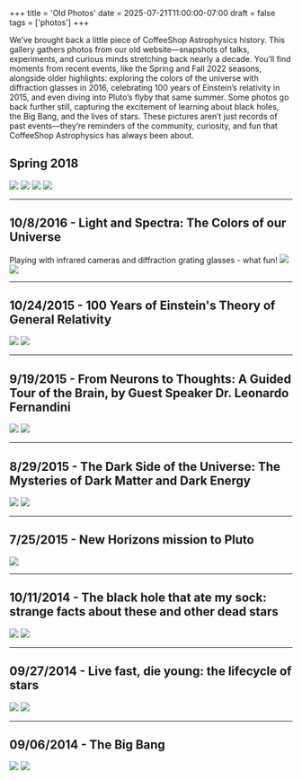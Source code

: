 +++
title = 'Old Photos'
date = 2025-07-21T11:00:00-07:00
draft = false
tags = ['photos']
+++

We’ve brought back a little piece of CoffeeShop Astrophysics history. This gallery gathers photos from our old website—snapshots of talks, experiments, and curious minds stretching back nearly a decade. You’ll find moments from recent events, like the Spring and Fall 2022 seasons, alongside older highlights: exploring the colors of the universe with diffraction glasses in 2016, celebrating 100 years of Einstein’s relativity in 2015, and even diving into Pluto’s flyby that same summer. Some photos go back further still, capturing the excitement of learning about black holes, the Big Bang, and the lives of stars. These pictures aren’t just records of past events—they’re reminders of the community, curiosity, and fun that CoffeeShop Astrophysics has always been about.

## Spring 2018
![](sping18-20180311-DSC_0434.jpg)
![](sping18-20180513-DSC_0026.jpg)
![](sping18-20180513-DSC_2360.jpg)
![](sping18-IMG_1139.jpg)

---

## 10/8/2016 - Light and Spectra: The Colors of our Universe
Playing with infrared cameras and diffraction grating glasses - what fun!
![](20161008-1.jpg)
![](20161008-2.jpg)

---

## 10/24/2015 - 100 Years of Einstein's Theory of General Relativity
![](20151024-1.jpg)
![](20151024-2.jpg)

---

## 9/19/2015 - From Neurons to Thoughts: A Guided Tour of the Brain, by Guest Speaker Dr. Leonardo Fernandini
![](20150919-Leo1.jpg)
![](20150919-Leo2.jpg)

---

## 8/29/2015 - The Dark Side of the Universe: The Mysteries of Dark Matter and Dark Energy
![](20150829-1.jpg)
![](20150829-2.jpg)

---

## 7/25/2015 - New Horizons mission to Pluto
![](20150725.jpg)

---

## 10/11/2014 - The black hole that ate my sock: strange facts about these and other dead stars
![](20141011-1.jpg)
![](20141011-2.jpg)

---

## 09/27/2014 - Live fast, die young: the lifecycle of stars
![](20140927-1.jpg)
![](20140927-2.jpg)

---

## 09/06/2014 - The Big Bang
![](20140906-1.jpg)
![](20140906-2.jpg)